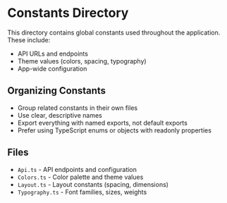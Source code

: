 # Constants Directory

This directory contains global constants used throughout the application. These include:

- API URLs and endpoints
- Theme values (colors, spacing, typography)
- App-wide configuration

## Organizing Constants

- Group related constants in their own files
- Use clear, descriptive names
- Export everything with named exports, not default exports
- Prefer using TypeScript enums or objects with readonly properties

## Files

- `Api.ts` - API endpoints and configuration
- `Colors.ts` - Color palette and theme values
- `Layout.ts` - Layout constants (spacing, dimensions)
- `Typography.ts` - Font families, sizes, weights
